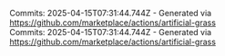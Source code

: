 Commits: 2025-04-15T07:31:44.744Z - Generated via https://github.com/marketplace/actions/artificial-grass
<br>
Commits: 2025-04-15T07:31:44.744Z - Generated via https://github.com/marketplace/actions/artificial-grass
<br>

